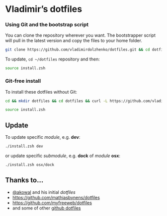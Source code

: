 # Vladimir’s dotfiles

### Using Git and the bootstrap script

You can clone the repository wherever you want. The bootstrapper script will pull in the latest version and copy the files to your home folder.

```bash
git clone https://github.com/vladimirdolzhenko/dotfiles.git && cd dotfiles && source install.zsh
```

To update, `cd ~/dotfiles` repository and then:

```bash
source install.zsh
```

### Git-free install

To install these dotfiles without Git:

```bash
cd && mkdir dotfiles && cd dotfiles && curl -L https://github.com/vladimirdolzhenko/dotfiles/tarball/master | tar -xzv --strip-components 1 --exclude={README.md,LICENSE}
```

```bash
source install.zsh
```

## Update

To update specific _module_, e.g. **dev**:
```bash
./install.zsh dev
```

or update specific _submodule_, e.g. **dock** of _module_ **osx**:

```bash
./install.zsh osx/dock
```

## Thanks to…

* [@akowal](https://github.com/akowal) and his initial _dotfiles_
* https://github.com/mathiasbynens/dotfiles
* https://github.com/myfreeweb/dotfiles
* and some of other [github dotfiles](https://dotfiles.github.io/)
